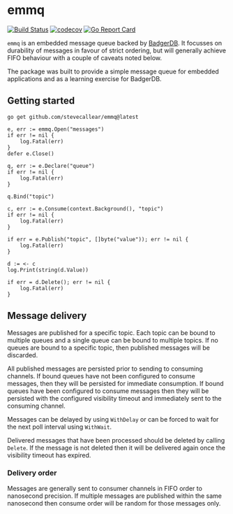 # emmq
[![Build Status](https://github.com/stevecallear/emmq/actions/workflows/build.yml/badge.svg)](https://github.com/stevecallear/emmq/actions/workflows/build.yml)
[![codecov](https://codecov.io/gh/stevecallear/emmq/branch/master/graph/badge.svg)](https://codecov.io/gh/stevecallear/emmq)
[![Go Report Card](https://goreportcard.com/badge/github.com/stevecallear/emmq)](https://goreportcard.com/report/github.com/stevecallear/emmq)

`emmq` is an embedded message queue backed by [BadgerDB](https://dgraph.io/docs/badger/). It focusses on durability of messages in favour of strict ordering, but will generally achieve FIFO behaviour with a couple of caveats noted below.

The package was built to provide a simple message queue for embedded applications and as a learning exercise for BadgerDB.

## Getting started
```
go get github.com/stevecallear/emmq@latest
```
```
e, err := emmq.Open("messages")
if err != nil {
    log.Fatal(err)
}
defer e.Close()

q, err := e.Declare("queue")
if err != nil {
    log.Fatal(err)
}

q.Bind("topic")

c, err := e.Consume(context.Background(), "topic")
if err != nil {
    log.Fatal(err)
}

if err = e.Publish("topic", []byte("value")); err != nil {
    log.Fatal(err)
}

d := <- c
log.Print(string(d.Value))

if err = d.Delete(); err != nil {
    log.Fatal(err)
}
```

## Message delivery
Messages are published for a specific topic. Each topic can be bound to multiple queues and a single queue can be bound to multiple topics. If no queues are bound to a specific topic, then published messages will be discarded.

All published messages are persisted prior to sending to consuming channels. If bound queues have not been configured to consume messages, then they will be persisted for immediate consumption. If bound queues have been configured to consume messages then they will be persisted with the configured visibility timeout and immediately sent to the consuming channel.

Messages can be delayed by using `WithDelay` or can be forced to wait for the next poll interval using `WithWait`.

Delivered messages that have been processed should be deleted by calling `Delete`. If the message is not deleted then it will be delivered again once the visibility timeout has expired.

### Delivery order
Messages are generally sent to consumer channels in FIFO order to nanosecond precision. If multiple messages are published within the same nanosecond then consume order will be random for those messages only.